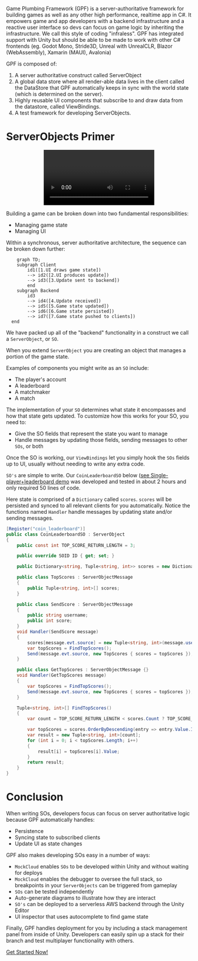 Game Plumbing Framework (GPF) is a server-authoritative framework for building games as well as any other high performance, realtime app in C#. It empowers game and app developers with a backend infrastructure and a reactive user interface so devs can focus on game logic by inheriting the infrastructure.  We call this style of coding "infraless". GPF has integrated support with Unity but should be able to be made to work with other C# frontends (eg. Godot Mono, Stride3D, Unreal with UnrealCLR, Blazor (WebAssembly), Xamarin (MAUI), Avalonia)

GPF is composed of:

1. A server authoritative construct called ServerObject
2. A global data store where all render-able data lives in the client called the DataStore that GPF automatically keeps in sync with the world state (which is determined on the server).
3. Highly reusable UI components that subscribe to and draw data from the datastore, called ViewBindings.
4. A test framework for developing ServerObjects.

# ServerObjects Primer

<center>
  <Video videoTitle="server_development" youtubeID="IFlMi8HI8vE" />
</center>

Building a game can be broken down into two fundamental responsibilities:

- Managing game state
- Managing UI

Within a synchronous, server authoritative architecture, the sequence can be broken down further:

```mermaid
    graph TD;
    subgraph Client
        id1([1.UI draws game state])
        --> id2([2.UI produces update])
        --> id3([3.Update sent to backend])
        end
    subgraph Backend
        id3
        --> id4([4.Update received])
        --> id5([5.Game state updated])
        --> id6([6.Game state persisted])
        --> id7([7.Game state pushed to clients])
  end
```

We have packed up all of the "backend" functionality in a construct we call a `ServerObject`, or `SO`.

When you extend `ServerObject` you are creating an object that manages a portion of the game state.

Examples of components you might write as an `SO` include:

- The player's account
- A leaderboard
- A matchmaker
- A match

The implementation of your `SO` determines what state it encompasses and how that state gets updated. To customize how this works for your SO, you need to:

- Give the SO fields that represent the state you want to manage
- Handle messages by updating those fields, sending messages to other `SOs`, or both

Once the SO is working, our `ViewBindings` let you simply hook the `SOs` fields up to UI, usually without needing to write any extra code.

`SO's` are simple to write. Our `CoinLeaderboardSO` below ([see Single-player+leaderboard demo]([https://docs.gameplumbers.com/leaderboard_walkthrough](https://github.com/launch-it-labs/gameplumbingframework/wiki/leaderboard_walkthrough) ) was developed and tested in about 2 hours and only required 50 lines of code.

Here state is comprised of a `Dictionary` called `scores`. `scores` will be persisted and synced to all relevant clients for you automatically. Notice the functions named `Handler` handle messages by updating state and/or sending messages.

```csharp
[Register("coin_leaderboard")]
public class CoinLeaderboardSO : ServerObject
{
    public const int TOP_SCORE_RETURN_LENGTH = 3;

    public override SOID ID { get; set; }

    public Dictionary<string, Tuple<string, int>> scores = new Dictionary<string, Tuple<string, int>>();

    public class TopScores : ServerObjectMessage
    {
        public Tuple<string, int>[] scores;
    }

    public class SendScore : ServerObjectMessage
    {
        public string username;
        public int score;
    }
    void Handler(SendScore message)
    {
        scores[message.evt.source] = new Tuple<string, int>(message.username, message.score);
        var topScores = FindTopScores();
        Send(message.evt.source, new TopScores { scores = topScores });
    }

    public class GetTopScores : ServerObjectMessage {}
    void Handler(GetTopScores message)
    {
        var topScores = FindTopScores();
        Send(message.evt.source, new TopScores { scores = topScores });
    }

    Tuple<string, int>[] FindTopScores()
    {
        var count = TOP_SCORE_RETURN_LENGTH < scores.Count ? TOP_SCORE_RETURN_LENGTH : scores.Count;

        var topScores = scores.OrderByDescending(entry => entry.Value.Item2).Take(count).ToArray();
        var result = new Tuple<string, int>[count];
        for (int i = 0; i < topScores.Length; i++)
        {
            result[i] = topScores[i].Value;
        }
        return result;
    }
}
```

# Conclusion 

When writing SOs, developers focus can focus on server authoritative logic because GPF automatically handles: 

- Persistence
- Syncing state to subscribed clients
- Update UI as state changes

GPF also makes developing SOs easy in a number of ways:

- `MockCloud` enables `SOs` to be developed within Unity and without waiting for deploys
- `MockCloud` enables the debugger to oversee the full stack, so breakpoints in your `ServerObjects` can be triggered from gameplay
- `SOs` can be tested independently
- Auto-generate diagrams to illustrate how they are interact
- `SO's` can be deployed to a serverless AWS backend through the Unity Editor
- UI inspector that uses autocomplete to find game state

Finally, GPF handles deployment for you by including a stack management panel from inside of Unity.  Developers can easily spin up a stack for their branch and test multiplayer functionality with others.

[Get Started Now!](/quick_start)
